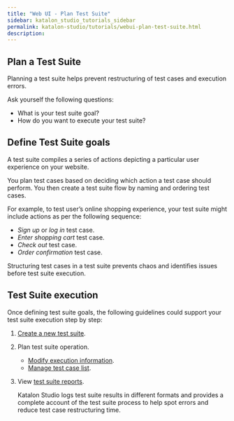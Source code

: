 ```yaml
---
title: "Web UI - Plan Test Suite"
sidebar: katalon_studio_tutorials_sidebar
permalink: katalon-studio/tutorials/webui-plan-test-suite.html
description:
---
```


## Plan a Test Suite

Planning a test suite helps prevent restructuring of test cases and execution errors.

Ask yourself the following questions:
* What is your test suite goal?
* How do you want to execute your test suite?

## Define Test Suite goals

A test suite compiles a series of actions depicting a particular user experience on your website.

You plan test cases based on deciding which action a test case should perform. You then create a test suite flow by naming and ordering test cases.

For example, to test user’s online shopping experience, your test suite might include actions as per the following sequence:

* *Sign up* or *log in* test case.
* *Enter shopping cart* test case.
* *Check out* test case.
* *Order confirmation* test case.

Structuring test cases in a test suite prevents chaos and identifies issues before test suite execution.

## Test Suite execution

Once defining test suite goals, the following guidelines could support your test suite execution step by step:
1. [Create a new test suite](https://docs.katalon.com/katalon-studio/docs/test-suite.html#create-a-new-test-suite).
2. Plan test suite operation.
    * [Modify execution information](https://docs.katalon.com/katalon-studio/docs/test-suite.html#modify-execution-information).
    * [Manage test case list](https://docs.katalon.com/katalon-studio/docs/test-suite.html#manage-test-case-list).
3. View [test suite reports](https://docs.katalon.com/katalon-studio/docs/test-suite-report.html#test-suite-report).

    Katalon Studio logs test suite results in different formats and provides a complete account of the test suite process to help spot errors and reduce test case restructuring time.
